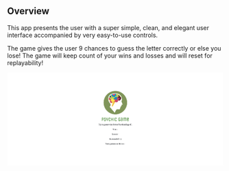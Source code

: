 ## Overview

This app presents the user with a super simple, clean, and elegant user interface accompanied by very easy-to-use controls.

The game gives the user 9 chances to guess the letter correctly or else you lose! The game will keep count of your wins and losses and will reset for replayability!

![Screenshot](./assets/images/app-screenshot.png)